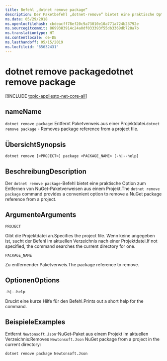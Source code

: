 ```yaml
---
title: Befehl „dotnet remove package“
description: Der Paketbefehl „dotnet-remove“ bietet eine praktische Option zum Entfernen von NuGet-Paketverweisen auf ein Projekt.
ms.date: 05/29/2018
ms.openlocfilehash: cbdeacff78ef20c9a73010e10a771a724b23792e
ms.sourcegitcommit: 8699383914c24a0df033393f55db3369db728a7b
ms.translationtype: HT
ms.contentlocale: de-DE
ms.lasthandoff: 05/15/2019
ms.locfileid: "65632431"
---
```

# <a name="dotnet-remove-package"></a><span data-ttu-id="98aff-103">dotnet remove package</span><span class="sxs-lookup"><span data-stu-id="98aff-103">dotnet remove package</span></span>

[!INCLUDE [topic-appliesto-net-core-all](../../../includes/topic-appliesto-net-core-all.md)]

## <a name="name"></a><span data-ttu-id="98aff-104">name</span><span class="sxs-lookup"><span data-stu-id="98aff-104">Name</span></span>

<span data-ttu-id="98aff-105">`dotnet remove package`: Entfernt Paketverweis aus einer Projektdatei.</span><span class="sxs-lookup"><span data-stu-id="98aff-105">`dotnet remove package` - Removes package reference from a project file.</span></span>

## <a name="synopsis"></a><span data-ttu-id="98aff-106">Übersicht</span><span class="sxs-lookup"><span data-stu-id="98aff-106">Synopsis</span></span>

`dotnet remove [<PROJECT>] package <PACKAGE_NAME> [-h|--help]`

## <a name="description"></a><span data-ttu-id="98aff-107">Beschreibung</span><span class="sxs-lookup"><span data-stu-id="98aff-107">Description</span></span>

<span data-ttu-id="98aff-108">Der `dotnet remove package`-Befehl bietet eine praktische Option zum Entfernen von NuGet-Paketverweisen aus einem Projekt.</span><span class="sxs-lookup"><span data-stu-id="98aff-108">The `dotnet remove package` command provides a convenient option to remove a NuGet package reference from a project.</span></span>

## <a name="arguments"></a><span data-ttu-id="98aff-109">Argumente</span><span class="sxs-lookup"><span data-stu-id="98aff-109">Arguments</span></span>

`PROJECT`

<span data-ttu-id="98aff-110">Gibt die Projektdatei an.</span><span class="sxs-lookup"><span data-stu-id="98aff-110">Specifies the project file.</span></span> <span data-ttu-id="98aff-111">Wenn keine angegeben ist, sucht der Befehl im aktuellen Verzeichnis nach einer Projektdatei.</span><span class="sxs-lookup"><span data-stu-id="98aff-111">If not specified, the command searches the current directory for one.</span></span>

`PACKAGE_NAME`

<span data-ttu-id="98aff-112">Zu entfernender Paketverweis.</span><span class="sxs-lookup"><span data-stu-id="98aff-112">The package reference to remove.</span></span>

## <a name="options"></a><span data-ttu-id="98aff-113">Optionen</span><span class="sxs-lookup"><span data-stu-id="98aff-113">Options</span></span>

`-h|--help`

<span data-ttu-id="98aff-114">Druckt eine kurze Hilfe für den Befehl.</span><span class="sxs-lookup"><span data-stu-id="98aff-114">Prints out a short help for the command.</span></span>

## <a name="examples"></a><span data-ttu-id="98aff-115">Beispiele</span><span class="sxs-lookup"><span data-stu-id="98aff-115">Examples</span></span>

<span data-ttu-id="98aff-116">Entfernt `Newtonsoft.Json`-NuGet-Paket aus einem Projekt im aktuellen Verzeichnis:</span><span class="sxs-lookup"><span data-stu-id="98aff-116">Removes `Newtonsoft.Json` NuGet package from a project in the current directory:</span></span>

`dotnet remove package Newtonsoft.Json`
